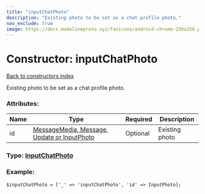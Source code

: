 ```yaml
---
title: "inputChatPhoto"
description: "Existing photo to be set as a chat profile photo."
nav_exclude: true
image: https://docs.madelineproto.xyz/favicons/android-chrome-256x256.png
---
```

# Constructor: inputChatPhoto  
[Back to constructors index](/API_docs/constructors/index.html)



Existing photo to be set as a chat profile photo.

### Attributes:

| Name     |    Type       | Required | Description |
|----------|---------------|----------|-------------|
|id|[MessageMedia, Message, Update or InputPhoto](/API_docs/types/InputPhoto.html) | Optional|Existing photo|



### Type: [InputChatPhoto](/API_docs/types/InputChatPhoto.html)


### Example:

```
$inputChatPhoto = ['_' => 'inputChatPhoto', 'id' => InputPhoto];
```  

